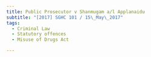 ```yaml
---
title: Public Prosecutor v Shanmugam a/l Applanaidu 
subtitle: "[2017] SGHC 101 / 15\_May\_2017"
tags:
  - Criminal Law
  - Statutory offences
  - Misuse of Drugs Act

---
```


